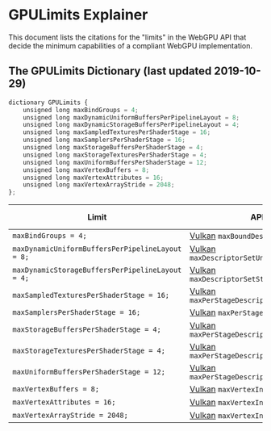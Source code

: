 # GPULimits Explainer

This document lists the citations for the "limits" in the WebGPU API that decide the minimum capabilities of a compliant WebGPU implementation.

## The GPULimits Dictionary (last updated 2019-10-29)

```javascript
dictionary GPULimits {
    unsigned long maxBindGroups = 4;
    unsigned long maxDynamicUniformBuffersPerPipelineLayout = 8;
    unsigned long maxDynamicStorageBuffersPerPipelineLayout = 4;
    unsigned long maxSampledTexturesPerShaderStage = 16;
    unsigned long maxSamplersPerShaderStage = 16;
    unsigned long maxStorageBuffersPerShaderStage = 4;
    unsigned long maxStorageTexturesPerShaderStage = 4;
    unsigned long maxUniformBuffersPerShaderStage = 12;
    unsigned long maxVertexBuffers = 8;
    unsigned long maxVertexAttributes = 16;
    unsigned long maxVertexArrayStride = 2048;
};
```

Limit | API Doc | gpuweb issue/PR
--- | --- | ---
`maxBindGroups = 4;` | [Vulkan](https://vulkan.lunarg.com/doc/view/1.2.170.0/linux/chunked_spec/chap42.html#limits) `maxBoundDescriptorSets` |
`maxDynamicUniformBuffersPerPipelineLayout = 8;` | [Vulkan](https://vulkan.lunarg.com/doc/view/1.2.170.0/linux/chunked_spec/chap42.html#limits) `maxDescriptorSetUniformBuffersDynamic` | [#406](https://github.com/gpuweb/gpuweb/issues/406)
`maxDynamicStorageBuffersPerPipelineLayout = 4;` | [Vulkan](https://vulkan.lunarg.com/doc/view/1.2.170.0/linux/chunked_spec/chap42.html#limits) `maxDescriptorSetStorageBuffersDynamic` | [#406](https://github.com/gpuweb/gpuweb/issues/406)
`maxSampledTexturesPerShaderStage = 16;` | [Vulkan](https://vulkan.lunarg.com/doc/view/1.2.170.0/linux/chunked_spec/chap42.html#limits) `maxPerStageDescriptorSampledImages` | [#409](https://github.com/gpuweb/gpuweb/issues/409)
`maxSamplersPerShaderStage = 16;` | [Vulkan](https://vulkan.lunarg.com/doc/view/1.2.170.0/linux/chunked_spec/chap42.html#limits) `maxPerStageDescriptorSamplers` | [#409](https://github.com/gpuweb/gpuweb/issues/409)
`maxStorageBuffersPerShaderStage = 4;` | [Vulkan](https://vulkan.lunarg.com/doc/view/1.2.170.0/linux/chunked_spec/chap42.html#limits) `maxPerStageDescriptorStorageBuffers` | [#409](https://github.com/gpuweb/gpuweb/issues/409)
`maxStorageTexturesPerShaderStage = 4;` | [Vulkan](https://vulkan.lunarg.com/doc/view/1.2.170.0/linux/chunked_spec/chap42.html#limits) `maxPerStageDescriptorStorageImages` | [#409](https://github.com/gpuweb/gpuweb/issues/409)
`maxUniformBuffersPerShaderStage = 12;` | [Vulkan](https://vulkan.lunarg.com/doc/view/1.2.170.0/linux/chunked_spec/chap42.html#limits) `maxPerStageDescriptorUniformBuffers` | [#409](https://github.com/gpuweb/gpuweb/issues/409)
`maxVertexBuffers = 8;` | [Vulkan](https://vulkan.lunarg.com/doc/view/1.2.170.0/linux/chunked_spec/chap42.html#limits) `maxVertexInputBindings` | [#693](https://github.com/gpuweb/gpuweb/issues/693)
`maxVertexAttributes = 16;` | [Vulkan](https://vulkan.lunarg.com/doc/view/1.2.170.0/linux/chunked_spec/chap42.html#limits) `maxVertexInputAttributes` | [#693](https://github.com/gpuweb/gpuweb/issues/693)
`maxVertexArrayStride = 2048;` | [Vulkan](https://vulkan.lunarg.com/doc/view/1.2.170.0/linux/chunked_spec/chap42.html#limits) `maxVertexInputBindingStride` | [#693](https://github.com/gpuweb/gpuweb/issues/693)

